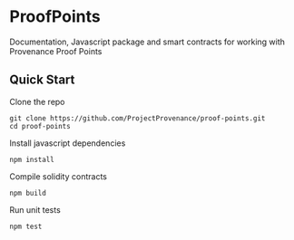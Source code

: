 # ProofPoints
Documentation, Javascript package and smart contracts for working with Provenance Proof Points

## Quick Start

Clone the repo

```
git clone https://github.com/ProjectProvenance/proof-points.git 
cd proof-points
```

Install javascript dependencies

```
npm install
```

Compile solidity contracts

```
npm build
```

Run unit tests

```
npm test
```
